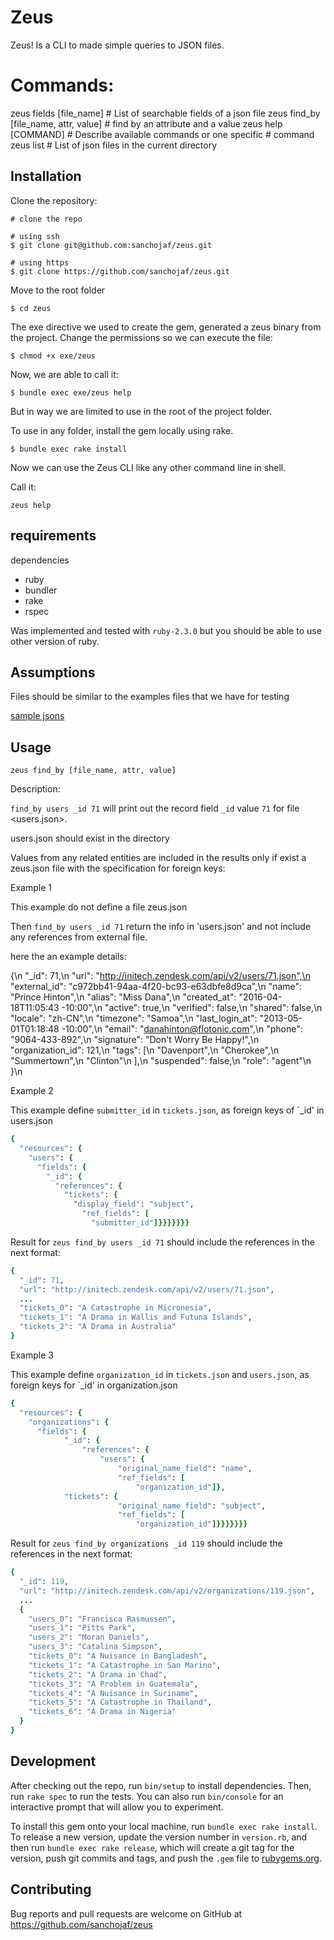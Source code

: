 # Zeus

Zeus! Is a CLI to made simple queries to JSON files.

# Commands:    
  zeus fields [file_name]                # List of searchable fields of a json file
  zeus find_by [file_name, attr, value]  # find by an attribute and a value
  zeus help [COMMAND]                    # Describe available commands or one specific
                                         # command
  zeus list                              # List of json files in the current directory

## Installation

Clone the repository:

```shell
# clone the repo

# using ssh
$ git clone git@github.com:sanchojaf/zeus.git

# using https
$ git clone https://github.com/sanchojaf/zeus.git
```

Move to the root folder

`$ cd zeus`

The exe directive we used to create the gem, generated a zeus binary from the project. Change the permissions so we can execute the file:

`$ chmod +x exe/zeus`

Now, we are able to call it:

`$ bundle exec exe/zeus help`

But in way we are limited to use in the root of the project folder.

To use in any folder, install the gem locally using rake.

`$ bundle exec rake install`

Now we can use the Zeus CLI like any other command line in shell.

Call it:

`zeus help`

## requirements

dependencies
- ruby
- bundler
- rake
- rspec

Was implemented and tested with `ruby-2.3.0` but you should be able to use other version of ruby.

## Assumptions

Files should be similar to the examples files that we have for testing

[sample jsons](spec/support/jsons)

## Usage

`zeus find_by [file_name, attr, value]`

Description:  

`find_by users _id 71` will print out the record field `_id` value `71` for file <users.json>.

users.json should exist in the directory

Values from any related entities are included in the results only if exist a zeus.json file with the specification for foreign keys:

Example 1

This example do not define a file zeus.json

Then `find_by users _id 71` return the info in 'users.json' and not include any references from external file.

here the an example details:

{\n
  "_id": 71,\n
  "url": "http://initech.zendesk.com/api/v2/users/71.json",\n
  "external_id": "c972bb41-94aa-4f20-bc93-e63dbfe8d9ca",\n
  "name": "Prince Hinton",\n
  "alias": "Miss Dana",\n
  "created_at": "2016-04-18T11:05:43 -10:00",\n
  "active": true,\n
  "verified": false,\n
  "shared": false,\n
  "locale": "zh-CN",\n
  "timezone": "Samoa",\n
  "last_login_at": "2013-05-01T01:18:48 -10:00",\n
  "email": "danahinton@flotonic.com",\n
  "phone": "9064-433-892",\n
  "signature": "Don't Worry Be Happy!",\n
  "organization_id": 121,\n
  "tags": [\n
    "Davenport",\n
    "Cherokee",\n
    "Summertown",\n
    "Clinton"\n
  ],\n
  "suspended": false,\n
  "role": "agent"\n
}\n


Example 2

This example define `submitter_id` in `tickets.json`, as foreign keys of `_id' in users.json

```ruby
{
  "resources": {
    "users": {
      "fields": {
        "_id": {
          "references": {
            "tickets": {
              "display_field": "subject",
                "ref_fields": [
                  "submitter_id"]}}}}}}}
```

Result for `zeus find_by users _id 71` should include the references in the next format:

```ruby
{
  "_id": 71,
  "url": "http://initech.zendesk.com/api/v2/users/71.json",
  ...
  "tickets_0": "A Catastrophe in Micronesia",
  "tickets_1": "A Drama in Wallis and Futuna Islands",
  "tickets_2": "A Drama in Australia"
}
```

Example 3

This example define `organization_id` in `tickets.json` and `users.json`, as foreign keys for `_id' in organization.json

```ruby
{
  "resources": {
  	"organizations": {
      "fields": {
    		"_id": {
    			"references": {
    				"users": {
    					"original_name_field": "name",
    					"ref_fields": [
    						"organization_id"]},
            "tickets": {
    					"original_name_field": "subject",
    					"ref_fields": [
    						"organization_id"]}}}}}}}
```


Result for `zeus find_by organizations _id 119` should include the references in the next format:

```ruby
{
  "_id": 119,
  "url": "http://initech.zendesk.com/api/v2/organizations/119.json",
  ...
  {
    "users_0": "Francisca Rasmussen",
    "users_1": "Pitts Park",
    "users_2": "Moran Daniels",
    "users_3": "Catalina Simpson",
    "tickets_0": "A Nuisance in Bangladesh",
    "tickets_1": "A Catastrophe in San Marino",
    "tickets_2": "A Drama in Chad",
    "tickets_3": "A Problem in Guatemala",
    "tickets_4": "A Nuisance in Suriname",
    "tickets_5": "A Catastrophe in Thailand",
    "tickets_6": "A Drama in Nigeria"
  }
}
```

## Development

After checking out the repo, run `bin/setup` to install dependencies. Then, run `rake spec` to run the tests. You can also run `bin/console` for an interactive prompt that will allow you to experiment.

To install this gem onto your local machine, run `bundle exec rake install`. To release a new version, update the version number in `version.rb`, and then run `bundle exec rake release`, which will create a git tag for the version, push git commits and tags, and push the `.gem` file to [rubygems.org](https://rubygems.org).

## Contributing

Bug reports and pull requests are welcome on GitHub at https://github.com/sanchojaf/zeus
